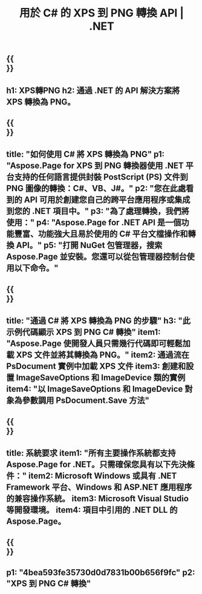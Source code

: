 ﻿---
translation: true
template: /_templates/_conversion-child-net.md
title: 用於 C# 的 XPS 到 PNG 轉換 API | .NET
url: /net/conversion/xps-to-png/
description: XPS 到 PNG C# 轉換的示例代碼。使用 API 示例代碼在 VB.NET、Asp.NET 或任何基於 .NET 的應用程序中將 XPS 文件批量轉換為 PNG。
informat: XPS
outformat: PNG
otherformats: XPS EPS
---

{{<section banner>}}
---
h1: XPS轉PNG
h2: 通過 .NET 的 API 解決方案將 XPS 轉換為 PNG。
---

{{<section overview>}}
---
title: "如何使用 C# 將 XPS 轉換為 PNG"
p1: "Aspose.Page for XPS 到 PNG 轉換器使用 .NET 平台支持的任何語言提供封裝 PostScript (PS) 文件到 PNG 圖像的轉換：C#、VB、J#。"
p2: "您在此處看到的 API 可用於創建您自己的跨平台應用程序或集成到您的 .NET 項目中。"
p3: "為了處理轉換，我們將使用："
p4: "Aspose.Page for .NET API 是一個功能豐富、功能強大且易於使用的 C# 平台文檔操作和轉換 API。"
p5: "打開 NuGet 包管理器，搜索 Aspose.Page 並安裝。您還可以從包管理器控制台使用以下命令。"
---

{{<section feature1>}}
---
title: "通過 C# 將 XPS 轉換為 PNG 的步驟"
h3: "此示例代碼顯示 XPS 到 PNG C# 轉換"
item1: "Aspose.Page 使開發人員只需幾行代碼即可輕鬆加載 XPS 文件並將其轉換為 PNG。"
item2: 通過流在 PsDocument 實例中加載 XPS 文件
item3: 創建和設置 ImageSaveOptions 和 ImageDevice 類的實例
item4: "以 ImageSaveOptions 和 ImageDevice 對象為參數調用 PsDocument.Save 方法"
---

{{<section feature2>}}
---
title: 系統要求
item1: "所有主要操作系統都支持 Aspose.Page for .NET。只需確保您具有以下先決條件："
item2: Microsoft Windows 或具有 .NET Framework 平台、Windows 和 ASP.NET 應用程序的兼容操作系統。
item3: Microsoft Visual Studio 等開發環境。
item4: 項目中引用的 .NET DLL 的 Aspose.Page。
---

{{<section gist>}}
---
p1: "4bea593fe35730d0d7831b00b656f9fc"
p2: "XPS 到 PNG C# 轉換"
---
